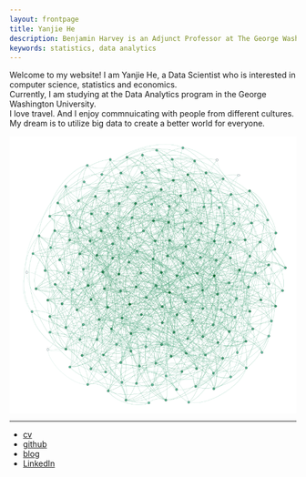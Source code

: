 ```yaml
---
layout: frontpage
title: Yanjie He
description: Benjamin Harvey is an Adjunct Professor at The George Washington University. He teaches a Data Analytis Introduction and Practicum course.
keywords: statistics, data analytics
---
```


<p align="left">
Welcome to my website! I am Yanjie He, a Data Scientist who is interested in computer science, statistics and economics.
<br>
Currently, I am studying at the Data Analytics program in the George Washington University.
<br>
I love travel. And I enjoy commnuicating with people from different cultures.
<br>
My dream is to utilize big data to create a better world for everyone.
<br>
</p>
<img src="figures/random_graph.png" alt="Random Graph" align="center">

<hr>
<div class="navbar">
  <div class="navbar-text">
      <ul class="nav">
          <li><a href="{{ BASE_PATH }}/assets/broman_cv.pdf">cv</a></li>
          <li><a href="https://github.com/yanjiehe">github</a></li>
          <li><a href="http://kbroman.org/blog">blog</a></li>
          <li><a href="https://www.linkedin.com/in/yanjie-he-1305a815a/">LinkedIn</a></li>
      </ul>
  </div>
</div>
